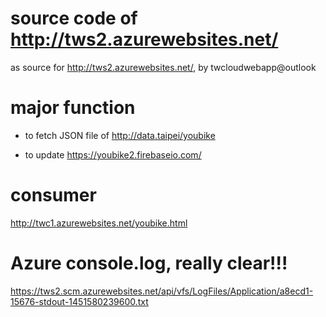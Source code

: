# source code of  http://tws2.azurewebsites.net/
as source for http://tws2.azurewebsites.net/, by twcloudwebapp@outlook

# major function

- to fetch JSON file of http://data.taipei/youbike

- to update https://youbike2.firebaseio.com/

# consumer
http://twc1.azurewebsites.net/youbike.html

# Azure console.log, really clear!!!
https://tws2.scm.azurewebsites.net/api/vfs/LogFiles/Application/a8ecd1-15676-stdout-1451580239600.txt
